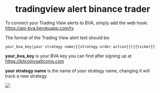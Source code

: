 <h1 align="center">tradingview alert binance trader</h1>

To connect your Trading View alerts to BVA, simply add the web hook: https://api-bva.herokuapp.com/tv

The format of the Trading View alert text should be:

```your_bva_key|your strategy name|{{strategy.order.action}}|{{ticker}}```

**your_bva_key** is your BVA key you can find after signing up at https://bitcoinvsaltcoins.com

**your strategy name** is the name of your strategy name, changing it will track a new strategy.

[![](tradingview-alert.png)](https://bitcoinvsaltcoins.com)